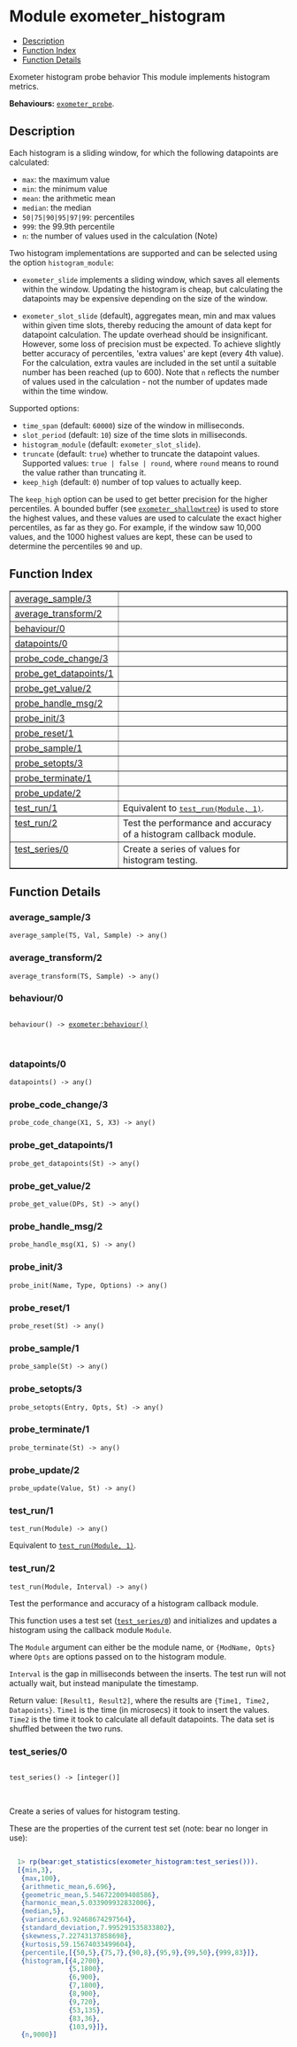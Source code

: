 

# Module exometer_histogram #
* [Description](#description)
* [Function Index](#index)
* [Function Details](#functions)

Exometer histogram probe behavior
This module implements histogram metrics.

__Behaviours:__ [`exometer_probe`](exometer_probe.md).

<a name="description"></a>

## Description ##

Each histogram is a sliding
window, for which the following datapoints are calculated:

* `max`: the maximum value
* `min`: the minimum value
* `mean`: the arithmetic mean
* `median`: the median
* `50|75|90|95|97|99`: percentiles
* `999`: the 99.9th percentile
* `n`: the number of values used in the calculation (Note)

Two histogram implementations are supported and can be selected using
the option `histogram_module`:

* `exometer_slide` implements a sliding window, which saves all elements
within the window. Updating the histogram is cheap, but calculating the
datapoints may be expensive depending on the size of the window.

* `exometer_slot_slide` (default), aggregates mean, min and max values
within given time slots, thereby reducing the amount of data kept for
datapoint calculation. The update overhead should be insignificant.
However, some loss of precision must be expected. To achieve slightly
better accuracy of percentiles, 'extra values' are kept (every 4th
value). For the calculation, extra vaules are included in the set
until a suitable number has been reached (up to 600). Note that
`n` reflects the number of values used in the calculation - not the
number of updates made within the time window.

Supported options:

* `time_span` (default: `60000`) size of the window in milliseconds.
* `slot_period` (default: `10`) size of the time slots in milliseconds.
* `histogram_module` (default: `exometer_slot_slide`).
* `truncate` (default: `true`) whether to truncate the datapoint values.
Supported values: `true | false | round`, where `round` means to round
the value rather than truncating it.
* `keep_high` (default: `0`) number of top values to actually keep.

The `keep_high` option can be used to get better precision for the higher
percentiles. A bounded buffer (see [`exometer_shallowtree`](exometer_shallowtree.md)) is used
to store the highest values, and these values are used to calculate the
exact higher percentiles, as far as they go. For example, if the window
saw 10,000 values, and the 1000 highest values are kept, these can be used
to determine the percentiles `90` and up.
<a name="index"></a>

## Function Index ##


<table width="100%" border="1" cellspacing="0" cellpadding="2" summary="function index"><tr><td valign="top"><a href="#average_sample-3">average_sample/3</a></td><td></td></tr><tr><td valign="top"><a href="#average_transform-2">average_transform/2</a></td><td></td></tr><tr><td valign="top"><a href="#behaviour-0">behaviour/0</a></td><td></td></tr><tr><td valign="top"><a href="#datapoints-0">datapoints/0</a></td><td></td></tr><tr><td valign="top"><a href="#probe_code_change-3">probe_code_change/3</a></td><td></td></tr><tr><td valign="top"><a href="#probe_get_datapoints-1">probe_get_datapoints/1</a></td><td></td></tr><tr><td valign="top"><a href="#probe_get_value-2">probe_get_value/2</a></td><td></td></tr><tr><td valign="top"><a href="#probe_handle_msg-2">probe_handle_msg/2</a></td><td></td></tr><tr><td valign="top"><a href="#probe_init-3">probe_init/3</a></td><td></td></tr><tr><td valign="top"><a href="#probe_reset-1">probe_reset/1</a></td><td></td></tr><tr><td valign="top"><a href="#probe_sample-1">probe_sample/1</a></td><td></td></tr><tr><td valign="top"><a href="#probe_setopts-3">probe_setopts/3</a></td><td></td></tr><tr><td valign="top"><a href="#probe_terminate-1">probe_terminate/1</a></td><td></td></tr><tr><td valign="top"><a href="#probe_update-2">probe_update/2</a></td><td></td></tr><tr><td valign="top"><a href="#test_run-1">test_run/1</a></td><td>Equivalent to <a href="#test_run-2"><tt>test_run(Module, 1)</tt></a>.</td></tr><tr><td valign="top"><a href="#test_run-2">test_run/2</a></td><td>Test the performance and accuracy of a histogram callback module.</td></tr><tr><td valign="top"><a href="#test_series-0">test_series/0</a></td><td>Create a series of values for histogram testing.</td></tr></table>


<a name="functions"></a>

## Function Details ##

<a name="average_sample-3"></a>

### average_sample/3 ###

`average_sample(TS, Val, Sample) -> any()`

<a name="average_transform-2"></a>

### average_transform/2 ###

`average_transform(TS, Sample) -> any()`

<a name="behaviour-0"></a>

### behaviour/0 ###

<pre><code>
behaviour() -&gt; <a href="http://www.erlang.org/doc/man/exometer.html#type-behaviour">exometer:behaviour()</a>
</code></pre>
<br />

<a name="datapoints-0"></a>

### datapoints/0 ###

`datapoints() -> any()`

<a name="probe_code_change-3"></a>

### probe_code_change/3 ###

`probe_code_change(X1, S, X3) -> any()`

<a name="probe_get_datapoints-1"></a>

### probe_get_datapoints/1 ###

`probe_get_datapoints(St) -> any()`

<a name="probe_get_value-2"></a>

### probe_get_value/2 ###

`probe_get_value(DPs, St) -> any()`

<a name="probe_handle_msg-2"></a>

### probe_handle_msg/2 ###

`probe_handle_msg(X1, S) -> any()`

<a name="probe_init-3"></a>

### probe_init/3 ###

`probe_init(Name, Type, Options) -> any()`

<a name="probe_reset-1"></a>

### probe_reset/1 ###

`probe_reset(St) -> any()`

<a name="probe_sample-1"></a>

### probe_sample/1 ###

`probe_sample(St) -> any()`

<a name="probe_setopts-3"></a>

### probe_setopts/3 ###

`probe_setopts(Entry, Opts, St) -> any()`

<a name="probe_terminate-1"></a>

### probe_terminate/1 ###

`probe_terminate(St) -> any()`

<a name="probe_update-2"></a>

### probe_update/2 ###

`probe_update(Value, St) -> any()`

<a name="test_run-1"></a>

### test_run/1 ###

`test_run(Module) -> any()`

Equivalent to [`test_run(Module, 1)`](#test_run-2).

<a name="test_run-2"></a>

### test_run/2 ###

`test_run(Module, Interval) -> any()`

Test the performance and accuracy of a histogram callback module.

This function uses a test set ([`test_series/0`](#test_series-0)) and initializes
and updates a histogram using the callback module `Module`.

The `Module` argument can either be the module name, or `{ModName, Opts}`
where `Opts` are options passed on to the histogram module.

`Interval` is the gap in milliseconds between the inserts. The test run
will not actually wait, but instead manipulate the timestamp.

Return value: `[Result1, Result2]`, where the results are
`{Time1, Time2, Datapoints}`. `Time1` is the time (in microsecs) it took to
insert the values. `Time2` is the time it took to calculate all default
datapoints. The data set is shuffled between the two runs.

<a name="test_series-0"></a>

### test_series/0 ###

<pre><code>
test_series() -&gt; [integer()]
</code></pre>
<br />

Create a series of values for histogram testing.

These are the properties of the current test set (note: bear no longer in use):

```erlang

  1> rp(bear:get_statistics(exometer_histogram:test_series())).
  [{min,3},
   {max,100},
   {arithmetic_mean,6.696},
   {geometric_mean,5.546722009408586},
   {harmonic_mean,5.033909932832006},
   {median,5},
   {variance,63.92468674297564},
   {standard_deviation,7.995291535833802},
   {skewness,7.22743137858698},
   {kurtosis,59.15674033499604},
   {percentile,[{50,5},{75,7},{90,8},{95,9},{99,50},{999,83}]},
   {histogram,[{4,2700},
               {5,1800},
               {6,900},
               {7,1800},
               {8,900},
               {9,720},
               {53,135},
               {83,36},
               {103,9}]},
   {n,9000}]
```

